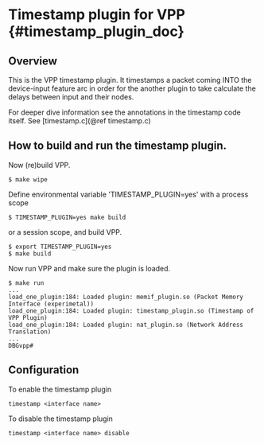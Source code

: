 # Timestamp plugin for VPP    {#timestamp_plugin_doc}

## Overview

This is the VPP timestamp plugin.  It timestamps a packet coming INTO the device-input
feature arc in order for the another plugin to take calculate the delays between input
and their nodes.

For deeper dive information see the annotations in the  timestamp code itself. See [timestamp.c](@ref timestamp.c)

## How to build and run the timestamp plugin.

Now (re)build VPP.

	$ make wipe

Define environmental variable 'TIMESTAMP_PLUGIN=yes' with a process scope

	$ TIMESTAMP_PLUGIN=yes make build

or a session scope, and build VPP.

	$ export TIMESTAMP_PLUGIN=yes
	$ make build

Now run VPP and make sure the plugin is loaded.

	$ make run
	...
	load_one_plugin:184: Loaded plugin: memif_plugin.so (Packet Memory Interface (experimetal))
	load_one_plugin:184: Loaded plugin: timestamp_plugin.so (Timestamp of VPP Plugin)
	load_one_plugin:184: Loaded plugin: nat_plugin.so (Network Address Translation)
	...
	DBGvpp#

## Configuration

To enable the timestamp plugin

	timestamp <interface name>

To disable the timestamp plugin

	timestamp <interface name> disable
